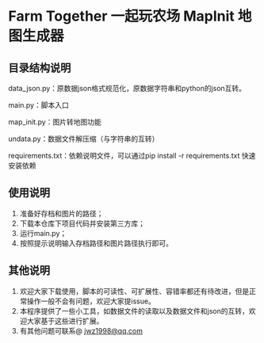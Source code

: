 # Farm Together 一起玩农场 MapInit 地图生成器

## 目录结构说明

data_json.py：原数据json格式规范化，原数据字符串和python的json互转。

main.py：脚本入口

map_init.py：图片转地图功能

undata.py：数据文件解压缩（与字符串的互转）

requirements.txt：依赖说明文件，可以通过pip install -r requirements.txt 快速安装依赖

## 使用说明

1. 准备好存档和图片的路径；
2. 下载本仓库下项目代码并安装第三方库；
3. 运行main.py；
4. 按照提示说明输入存档路径和图片路径执行即可。

## 其他说明

1. 欢迎大家下载使用，脚本的可读性、可扩展性、容错率都还有待改进，但是正常操作一般不会有问题，欢迎大家提issue。
2. 本程序提供了一些小工具，如数据文件的读取以及数据文件和json的互转，欢迎大家基于这些进行扩展。
3. 有其他问题可联系@ jwz1998@qq.com